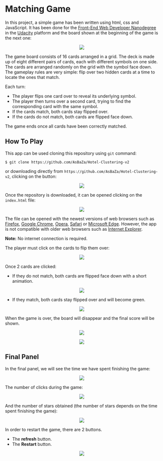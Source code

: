 Matching Game
================

In this project, a simple game has been written using html, css and
JavaScript. It has been done for the [Front-End Web Developer Nanodegree](https://eu.udacity.com/course/front-end-web-developer-nanodegree--nd001) in the [Udacity](https://eu.udacity.com/) platform and the board shown at the beginning of the game is the next one:

<p align="center">

<img src="images/Beginning.png">

</p>

The game board consists of 16 cards arranged in a grid. The deck is made
up of eight different pairs of cards, each with different symbols on one
side. The cards are arranged randomly on the grid with the symbol face
down. The gameplay rules are very simple: flip over two hidden cards at
a time to locate the ones that match.

Each turn:

  - The player flips one card over to reveal its underlying symbol.
  - The player then turns over a second card, trying to find the
    corresponding card with the same symbol.
  - If the cards match, both cards stay flipped over.
  - If the cards do not match, both cards are flipped face down.

The game ends once all cards have been correctly matched.

## How To Play

This app can be used cloning this repository using `git` command:

```
$ git clone https://github.com/AsBaZa/Hotel-Clustering-v2
```

or downloading directly from `https://github.com/AsBaZa/Hotel-Clustering-v2`, clicking on the button:

<p align="center">
 <img src="images/readme-images/download_button.png">
</p>

Once the repository is downloaded, it can be opened clicking on the `index.html` file:

<p align="center">
 <img src="images/readme-images/index.png">
</p>

The file can be opened with the newest versions of web browsers such as [Firefox](https://www.mozilla.org/), [Google Chrome](https://www.google.com/chrome/), [Opera](https://www.opera.com/), [Safari](https://www.apple.com/safari/) or [Microsoft Edge](https://www.microsoft.com/windows/microsoft-edge). However, the app is not compatible with older web browsers such as [Internet Explorer](https://www.microsoft.com/download/internet-explorer.aspx).

**Note:** No internet connection is required.

The player must click on the cards to flip them over:

<p align="center">

<img src="images/Click.png">

</p>

Once 2 cards are clicked:

  - If they do not match, both cards are flipped face down with a short
    animation.

<p align="center">

<img src="images/Wrong.png">

</p>

  - If they match, both cards stay flipped over and will become green.

<p align="center">

<img src="images/Correct.png">

</p>

When the game is over, the board will disappear and the final score will
be shown.

<p align="center">

<img src="images/Finish1.png">

</p>

<p align="center">

<img src="images/Finish2.png">

</p>

## Final Panel

In the final panel, we will see the time we have spent finishing the
game:

<p align="center">

<img src="images/Time.png">

</p>

The number of clicks during the game:

<p align="center">

<img src="images/Clicks.png">

</p>

And the number of stars obtained (the number of stars depends on the
time spent finishing the game):

<p align="center">

<img src="images/Stars.png">

</p>

In order to restart the game, there are 2 buttons.

  - The **refresh** button.
  - The **Restart** button.

<p align="center">

<img src="images/Restart.png">

</p>
